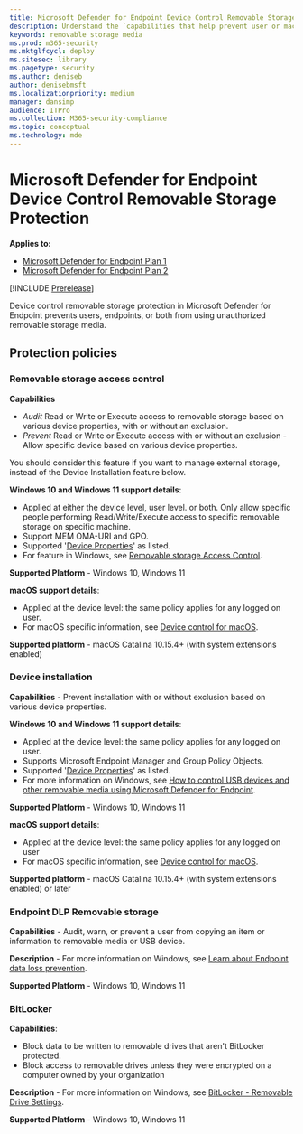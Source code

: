 ```yaml
---
title: Microsoft Defender for Endpoint Device Control Removable Storage Protection
description: Understand the `capabilities that help prevent user or machine or both from using unauthorized removable storage media
keywords: removable storage media
ms.prod: m365-security
ms.mktglfcycl: deploy
ms.sitesec: library
ms.pagetype: security
ms.author: deniseb
author: denisebmsft
ms.localizationpriority: medium
manager: dansimp
audience: ITPro
ms.collection: M365-security-compliance
ms.topic: conceptual
ms.technology: mde
---
```


# Microsoft Defender for Endpoint Device Control Removable Storage Protection


**Applies to:**
- [Microsoft Defender for Endpoint Plan 1](https://go.microsoft.com/fwlink/p/?linkid=2154037)
- [Microsoft Defender for Endpoint Plan 2](https://go.microsoft.com/fwlink/p/?linkid=2154037)

[!INCLUDE [Prerelease](../includes/prerelease.md)]

Device control removable storage protection in Microsoft Defender for Endpoint prevents users, endpoints, or both from using unauthorized removable storage media.

## Protection policies

### Removable storage access control

**Capabilities**

- *Audit* Read or Write or Execute access to removable storage based on various device properties, with or without an exclusion.
- *Prevent* Read or Write or Execute access with or without an exclusion - Allow specific device based on various device properties.

You should consider this feature if you want to manage external storage, instead of the Device Installation feature below.

**Windows 10 and Windows 11 support details**:

- Applied at either the device level, user level. or both. Only allow specific people performing Read/Write/Execute access to specific removable storage on specific machine.
- Support MEM OMA-URI and GPO.
- Supported  '[Device Properties](#device-properties)' as listed.
- For feature in Windows, see [Removable storage Access Control](device-control-removable-storage-access-control.md).

**Supported Platform** - Windows 10, Windows 11

**macOS support details**:

- Applied at the device level: the same policy applies for any logged on user.
- For macOS specific information, see [Device control for macOS](mac-device-control-overview.md).

**Supported platform** - macOS Catalina 10.15.4+ (with system extensions enabled)


### Device installation

**Capabilities** - Prevent installation with or without exclusion based on various device properties.

**Windows 10 and Windows 11 support details**:

- Applied at the device level: the same policy applies for any logged on user.
- Supports Microsoft Endpoint Manager and Group Policy Objects.
- Supported  '[Device Properties](#device-properties)' as listed.
- For more information on Windows, see [How to control USB devices and other removable media using Microsoft Defender for Endpoint](control-usb-devices-using-intune.md).

**Supported Platform** - Windows 10, Windows 11

**macOS support details**:

- Applied at the device level: the same policy applies for any logged on user
- For macOS specific information, see [Device control for macOS](mac-device-control-overview.md).

**Supported platform** - macOS Catalina 10.15.4+ (with system extensions enabled) or later

### Endpoint DLP Removable storage

**Capabilities** - Audit, warn, or prevent a user from copying an item or information to removable media or USB device.

**Description** - For more information on Windows, see [Learn about Endpoint data loss prevention](../../compliance/endpoint-dlp-learn-about.md).

**Supported Platform** - Windows 10, Windows 11

### BitLocker

**Capabilities**:

- Block data to be written to removable drives that aren't BitLocker protected.
- Block access to removable drives unless they were encrypted on a computer owned by your organization

**Description** - For more information on Windows, see [BitLocker - Removable Drive Settings](/mem/intune/protect/endpoint-security-disk-encryption-profile-settings).

**Supported Platform** - Windows 10, Windows 11
